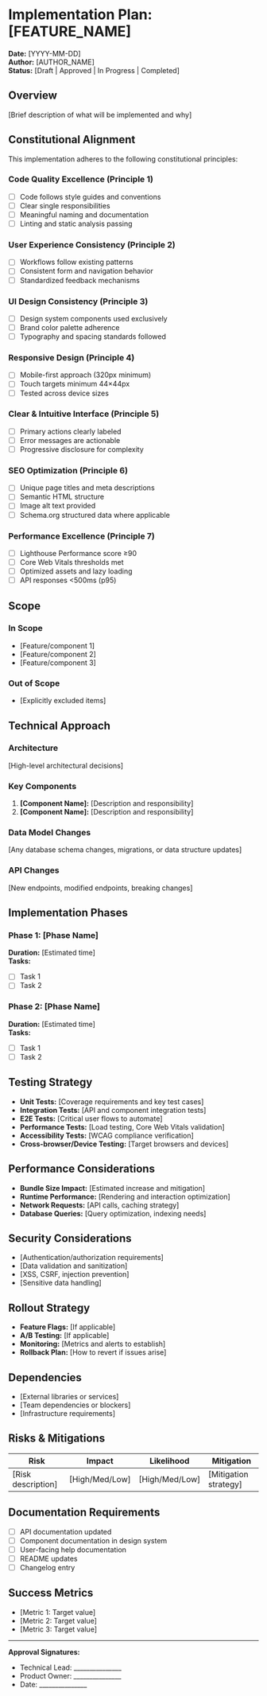 # Implementation Plan: [FEATURE_NAME]

**Date:** [YYYY-MM-DD]  
**Author:** [AUTHOR_NAME]  
**Status:** [Draft | Approved | In Progress | Completed]

## Overview

[Brief description of what will be implemented and why]

## Constitutional Alignment

This implementation adheres to the following constitutional principles:

### Code Quality Excellence (Principle 1)
- [ ] Code follows style guides and conventions
- [ ] Clear single responsibilities
- [ ] Meaningful naming and documentation
- [ ] Linting and static analysis passing

### User Experience Consistency (Principle 2)
- [ ] Workflows follow existing patterns
- [ ] Consistent form and navigation behavior
- [ ] Standardized feedback mechanisms

### UI Design Consistency (Principle 3)
- [ ] Design system components used exclusively
- [ ] Brand color palette adherence
- [ ] Typography and spacing standards followed

### Responsive Design (Principle 4)
- [ ] Mobile-first approach (320px minimum)
- [ ] Touch targets minimum 44×44px
- [ ] Tested across device sizes

### Clear & Intuitive Interface (Principle 5)
- [ ] Primary actions clearly labeled
- [ ] Error messages are actionable
- [ ] Progressive disclosure for complexity

### SEO Optimization (Principle 6)
- [ ] Unique page titles and meta descriptions
- [ ] Semantic HTML structure
- [ ] Image alt text provided
- [ ] Schema.org structured data where applicable

### Performance Excellence (Principle 7)
- [ ] Lighthouse Performance score ≥90
- [ ] Core Web Vitals thresholds met
- [ ] Optimized assets and lazy loading
- [ ] API responses <500ms (p95)

## Scope

### In Scope
- [Feature/component 1]
- [Feature/component 2]
- [Feature/component 3]

### Out of Scope
- [Explicitly excluded items]

## Technical Approach

### Architecture
[High-level architectural decisions]

### Key Components
1. **[Component Name]:** [Description and responsibility]
2. **[Component Name]:** [Description and responsibility]

### Data Model Changes
[Any database schema changes, migrations, or data structure updates]

### API Changes
[New endpoints, modified endpoints, breaking changes]

## Implementation Phases

### Phase 1: [Phase Name]
**Duration:** [Estimated time]  
**Tasks:**
- [ ] Task 1
- [ ] Task 2

### Phase 2: [Phase Name]
**Duration:** [Estimated time]  
**Tasks:**
- [ ] Task 1
- [ ] Task 2

## Testing Strategy

- **Unit Tests:** [Coverage requirements and key test cases]
- **Integration Tests:** [API and component integration tests]
- **E2E Tests:** [Critical user flows to automate]
- **Performance Tests:** [Load testing, Core Web Vitals validation]
- **Accessibility Tests:** [WCAG compliance verification]
- **Cross-browser/Device Testing:** [Target browsers and devices]

## Performance Considerations

- **Bundle Size Impact:** [Estimated increase and mitigation]
- **Runtime Performance:** [Rendering and interaction optimization]
- **Network Requests:** [API calls, caching strategy]
- **Database Queries:** [Query optimization, indexing needs]

## Security Considerations

- [Authentication/authorization requirements]
- [Data validation and sanitization]
- [XSS, CSRF, injection prevention]
- [Sensitive data handling]

## Rollout Strategy

- **Feature Flags:** [If applicable]
- **A/B Testing:** [If applicable]
- **Monitoring:** [Metrics and alerts to establish]
- **Rollback Plan:** [How to revert if issues arise]

## Dependencies

- [External libraries or services]
- [Team dependencies or blockers]
- [Infrastructure requirements]

## Risks & Mitigations

| Risk | Impact | Likelihood | Mitigation |
|------|--------|------------|------------|
| [Risk description] | [High/Med/Low] | [High/Med/Low] | [Mitigation strategy] |

## Documentation Requirements

- [ ] API documentation updated
- [ ] Component documentation in design system
- [ ] User-facing help documentation
- [ ] README updates
- [ ] Changelog entry

## Success Metrics

- [Metric 1: Target value]
- [Metric 2: Target value]
- [Metric 3: Target value]

---

**Approval Signatures:**
- Technical Lead: _______________
- Product Owner: _______________
- Date: _______________
